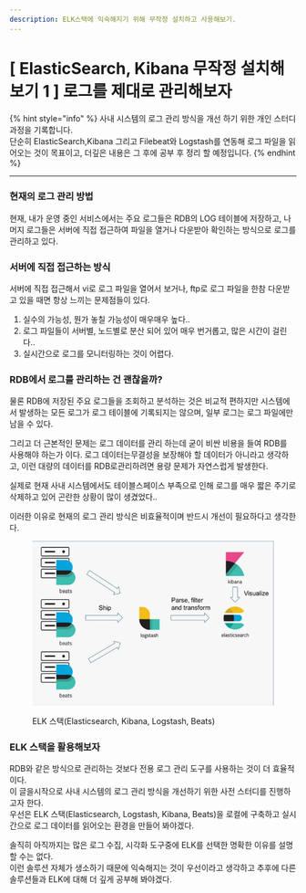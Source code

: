 ```yaml
---
description: ELK스택에 익숙해지기 위해 무작정 설치하고 사용해보기.
---
```


# \[ ElasticSearch, Kibana 무작정 설치해보기 1 ] 로그를 제대로 관리해보자

{% hint style="info" %}
사내 시스템의 로그 관리 방식을 개선 하기 위한 개인 스터디 과정을 기록합니다.\
단순히 ElasticSearch,Kibana 그리고 Filebeat와 Logstash를 연동해 로그 파일을 읽어오는 것이 목표이고, 더깊은 내용은 그 후에 공부 후 정리 할 예정입니다.
{% endhint %}

***

### 현재의 로그 관리 방법

현재, 내가 운영 중인 서비스에서는 주요 로그들은 RDB의 LOG 테이블에 저장하고, 나머지 로그들은 서버에 직접 접근하여 파일을 열거나 다운받아 확인하는 방식으로 로그를 관리하고 있다.&#x20;

### 서버에 직접 접근하는 방식

서버에 직접 접근해서 vi로 로그 파일을 열어서 보거나, ftp로 로그 파일을 한참 다운받고 있을 때면 항상 느끼는 문제점들이 있다.

1. 실수의 가능성, 뭔가 놓칠 가능성이 매우매우 높다..
2. 로그 파일들이 서버별, 노드별로 분산 되어 있어 매우 번거롭고, 많은 시간이 걸린다..
3. 실시간으로 로그를 모니터링하는 것이 어렵다.

### RDB에서 로그를 관리하는 건 괜찮을까?

물론 RDB에 저장된 주요 로그들을 조회하고 분석하는 것은 비교적 편하지만 시스템에서 발생하는 모든 로그가 로그 테이블에 기록되지는 않으며, 일부 로그는 로그 파일에만 남을 수 있다.

그리고 더 근본적인 문제는 로그 데이터를 관리 하는데 굳이 비싼 비용을 들여 RDB를 사용해야 하는가 이다. 로그 데이터는무결성을 보장해야 할 데이터가 아니라고 생각하고, 이런 대량의 데이터를 RDB로관리하려면 용량 문제가 자연스럽게 발생한다.

실제로 현재 사내 시스템에서도 테이블스페이스 부족으로 인해 로그를 매우 짧은 주기로 삭제하고 있어 곤란한 상황이 많이 생겼었다..

이러한 이유로 현재의 로그 관리 방식은 비효율적이며 반드시 개선이 필요하다고 생각한다.



<figure><img src="../.gitbook/assets/image.png" alt=""><figcaption><p>ELK 스택(Elasticsearch, Kibana, Logstash, Beats)</p></figcaption></figure>

### ELK 스택을 활용해보자

RDB와 같은 방식으로 관리하는 것보다 전용 로그 관리 도구를 사용하는 것이 더 효율적이다.\
이 글을시작으로 사내 시스템의 로그 관리 방식을 개선하기 위한 사전 스터디를 진행하고자 한다.\
우선은 ELK 스택(Elasticsearch, Logstash, Kibana, Beats)을 로컬에 구축하고 실시간으로 로그 데이터를 읽어오는 환경을 만들어 봐야겠다.

솔직히 아직까지는 많은 로그 수집, 시각화 도구중에 ELK를 선택한 명확한 이유를 설명 할 수는 없다.\
이런 솔루션 자체가 생소하기 때문에 익숙해지는 것이 우선이라고 생각하고 추후에 다른 솔루션들과 ELK에 대해 더 깊게 공부해 봐야겠다.

